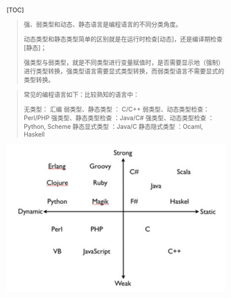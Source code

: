 [TOC]



>  强、弱类型和动态、静态语言是编程语言的不同分类角度。
>
> 动态类型和静态类型简单的区别就是在运行时检查[动态]，还是编译期检查[静态]；
>
> 强类型与弱类型，就是不同类型进行变量赋值时，是否需要显示地（强制）进行类型转换，强类型语言需要显式类型转换，而弱类型语言不需要显式的类型转换。



> 常见的编程语言如下：比较熟知的语言中：
>
> 无类型： 汇编
> 弱类型、静态类型 ： C/C++
> 弱类型、动态类型检查： Perl/PHP
> 强类型、静态类型检查 ：Java/C#
> 强类型、动态类型检查 ：Python, Scheme
> 静态显式类型 ：Java/C
> 静态隐式类型 ：Ocaml, Haskell



![image-20191019195909518](assets/image-20191019195909518.png)
